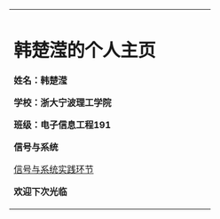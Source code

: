 <table border="0">
 <tr>
   <td width="75%">
     <h1>韩楚滢的个人主页</h1>
     <p><b>姓名：韩楚滢</b></p >
     <p><b>学校：浙大宁波理工学院</b></p >
     <p><b>班级：电子信息工程191</b></p >
     <p><b>信号与系统</b></p >
     <p><a href="https://github.com/hhhccy0409/XinHaoYuXiTong.github/tree/main">信号与系统实践环节</a></p>
     <p><b>欢迎下次光临</b></p >
   </td>
 </tr>
</table>

